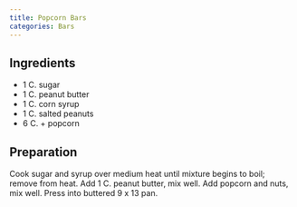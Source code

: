 ```yaml
---
title: Popcorn Bars
categories: Bars
---
```


## Ingredients

- 1 C. sugar
- 1 C. peanut butter
- 1 C. corn syrup
- 1 C. salted peanuts
- 6 C. + popcorn

## Preparation

Cook sugar and syrup over medium heat until mixture begins to boil; remove from heat.  Add 1 C. peanut butter, mix well.  Add popcorn and nuts, mix well.  Press into buttered 9 x 13 pan.

